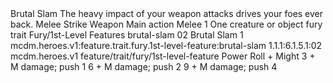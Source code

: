 <ability>
  <name>Brutal Slam</name>
  <flavor>The heavy impact of your weapon attacks drives your foes ever back.</flavor>
  <keywords>
    <keyword>Melee</keyword>
    <keyword>Strike</keyword>
    <keyword>Weapon</keyword>
  </keywords>
  <type>Main action</type>
  <distance>Melee 1</distance>
  <target>One creature or object</target>
  <metadata>
    <class>fury</class>
    <feature_type>trait</feature_type>
    <file_dpath>Fury/1st-Level Features</file_dpath>
    <item_id>brutal-slam</item_id>
    <item_index>02</item_index>
    <item_name>Brutal Slam</item_name>
    <level>1</level>
    <scc>mcdm.heroes.v1:feature.trait.fury.1st-level-feature:brutal-slam</scc>
    <scdc>1.1.1:6.1.5.1:02</scdc>
    <source>mcdm.heroes.v1</source>
    <type>feature/trait/fury/1st-level-feature</type>
  </metadata>
  <effects>
    <effect type="roll">
      <roll>Power Roll + Might</roll>
      <t1>3 + M damage; push 1</t1>
      <t2>6 + M damage; push 2</t2>
      <t3>9 + M damage; push 4</t3>
    </effect>
  </effects>
</ability>
